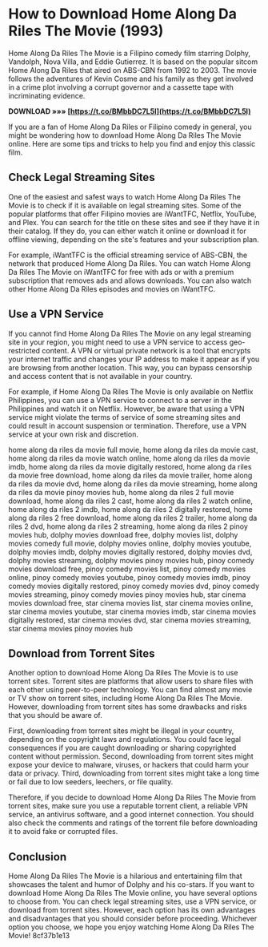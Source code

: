 # How to Download Home Along Da Riles The Movie (1993)
 
Home Along Da Riles The Movie is a Filipino comedy film starring Dolphy, Vandolph, Nova Villa, and Eddie Gutierrez. It is based on the popular sitcom Home Along Da Riles that aired on ABS-CBN from 1992 to 2003. The movie follows the adventures of Kevin Cosme and his family as they get involved in a crime plot involving a corrupt governor and a cassette tape with incriminating evidence.
 
**DOWNLOAD »»» [https://t.co/BMbbDC7L5l](https://t.co/BMbbDC7L5l)**


 
If you are a fan of Home Along Da Riles or Filipino comedy in general, you might be wondering how to download Home Along Da Riles The Movie online. Here are some tips and tricks to help you find and enjoy this classic film.
 
## Check Legal Streaming Sites
 
One of the easiest and safest ways to watch Home Along Da Riles The Movie is to check if it is available on legal streaming sites. Some of the popular platforms that offer Filipino movies are iWantTFC, Netflix, YouTube, and Plex. You can search for the title on these sites and see if they have it in their catalog. If they do, you can either watch it online or download it for offline viewing, depending on the site's features and your subscription plan.
 
For example, iWantTFC is the official streaming service of ABS-CBN, the network that produced Home Along Da Riles. You can watch Home Along Da Riles The Movie on iWantTFC for free with ads or with a premium subscription that removes ads and allows downloads. You can also watch other Home Along Da Riles episodes and movies on iWantTFC.
 
## Use a VPN Service
 
If you cannot find Home Along Da Riles The Movie on any legal streaming site in your region, you might need to use a VPN service to access geo-restricted content. A VPN or virtual private network is a tool that encrypts your internet traffic and changes your IP address to make it appear as if you are browsing from another location. This way, you can bypass censorship and access content that is not available in your country.
 
For example, if Home Along Da Riles The Movie is only available on Netflix Philippines, you can use a VPN service to connect to a server in the Philippines and watch it on Netflix. However, be aware that using a VPN service might violate the terms of service of some streaming sites and could result in account suspension or termination. Therefore, use a VPN service at your own risk and discretion.
 
home along da riles da movie full movie,  home along da riles da movie cast,  home along da riles da movie watch online,  home along da riles da movie imdb,  home along da riles da movie digitally restored,  home along da riles da movie free download,  home along da riles da movie trailer,  home along da riles da movie dvd,  home along da riles da movie streaming,  home along da riles da movie pinoy movies hub,  home along da riles 2 full movie download,  home along da riles 2 cast,  home along da riles 2 watch online,  home along da riles 2 imdb,  home along da riles 2 digitally restored,  home along da riles 2 free download,  home along da riles 2 trailer,  home along da riles 2 dvd,  home along da riles 2 streaming,  home along da riles 2 pinoy movies hub,  dolphy movies download free,  dolphy movies list,  dolphy movies comedy full movie,  dolphy movies online,  dolphy movies youtube,  dolphy movies imdb,  dolphy movies digitally restored,  dolphy movies dvd,  dolphy movies streaming,  dolphy movies pinoy movies hub,  pinoy comedy movies download free,  pinoy comedy movies list,  pinoy comedy movies online,  pinoy comedy movies youtube,  pinoy comedy movies imdb,  pinoy comedy movies digitally restored,  pinoy comedy movies dvd,  pinoy comedy movies streaming,  pinoy comedy movies pinoy movies hub,  star cinema movies download free,  star cinema movies list,  star cinema movies online,  star cinema movies youtube,  star cinema movies imdb,  star cinema movies digitally restored,  star cinema movies dvd,  star cinema movies streaming,  star cinema movies pinoy movies hub
 
## Download from Torrent Sites
 
Another option to download Home Along Da Riles The Movie is to use torrent sites. Torrent sites are platforms that allow users to share files with each other using peer-to-peer technology. You can find almost any movie or TV show on torrent sites, including Home Along Da Riles The Movie. However, downloading from torrent sites has some drawbacks and risks that you should be aware of.
 
First, downloading from torrent sites might be illegal in your country, depending on the copyright laws and regulations. You could face legal consequences if you are caught downloading or sharing copyrighted content without permission. Second, downloading from torrent sites might expose your device to malware, viruses, or hackers that could harm your data or privacy. Third, downloading from torrent sites might take a long time or fail due to low seeders, leechers, or file quality.
 
Therefore, if you decide to download Home Along Da Riles The Movie from torrent sites, make sure you use a reputable torrent client, a reliable VPN service, an antivirus software, and a good internet connection. You should also check the comments and ratings of the torrent file before downloading it to avoid fake or corrupted files.
 
## Conclusion
 
Home Along Da Riles The Movie is a hilarious and entertaining film that showcases the talent and humor of Dolphy and his co-stars. If you want to download Home Along Da Riles The Movie online, you have several options to choose from. You can check legal streaming sites, use a VPN service, or download from torrent sites. However, each option has its own advantages and disadvantages that you should consider before proceeding. Whichever option you choose, we hope you enjoy watching Home Along Da Riles The Movie!
 8cf37b1e13
 
